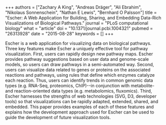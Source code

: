 +++
authors = ["Zachary A King", "Andreas Dräger", "Ali Ebrahim", "Nikolaus Sonnenschein", "Nathan E Lewis", "Bernhard O Palsson"]
title = "Escher: A Web Application for Building, Sharing, and Embedding Data-Rich Visualizations of Biological Pathways."
journal = "PLoS computational biology"
what = "article"
doi = "10.1371/journal.pcbi.1004321"
pubmed = "26313928"
date = "2015-08-28"
keywords = []
+++

Escher is a web application for visualizing data on biological pathways. Three key features make Escher a uniquely effective tool for pathway visualization. First, users can rapidly design new pathway maps. Escher provides pathway suggestions based on user data and genome-scale models, so users can draw pathways in a semi-automated way. Second, users can visualize data related to genes or proteins on the associated reactions and pathways, using rules that define which enzymes catalyze each reaction. Thus, users can identify trends in common genomic data types (e.g. RNA-Seq, proteomics, ChIP)--in conjunction with metabolite- and reaction-oriented data types (e.g. metabolomics, fluxomics). Third, Escher harnesses the strengths of web technologies (SVG, D3, developer tools) so that visualizations can be rapidly adapted, extended, shared, and embedded. This paper provides examples of each of these features and explains how the development approach used for Escher can be used to guide the development of future visualization tools.